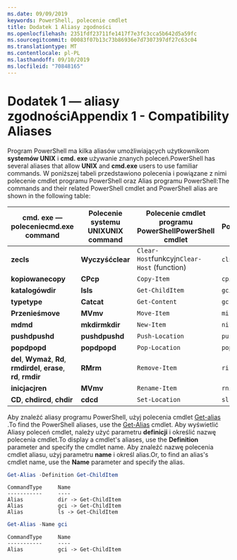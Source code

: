 ```yaml
---
ms.date: 09/09/2019
keywords: PowerShell, polecenie cmdlet
title: Dodatek 1 Aliasy zgodności
ms.openlocfilehash: 2351fdf23711fe1417f7e3fc3cca5b642d5a59fc
ms.sourcegitcommit: 00083f07b13c73b86936e7d7307397df27c63c04
ms.translationtype: MT
ms.contentlocale: pl-PL
ms.lasthandoff: 09/10/2019
ms.locfileid: "70848165"
---
```

# <a name="appendix-1---compatibility-aliases"></a><span data-ttu-id="3a369-103">Dodatek 1 — aliasy zgodności</span><span class="sxs-lookup"><span data-stu-id="3a369-103">Appendix 1 - Compatibility Aliases</span></span>

<span data-ttu-id="3a369-104">Program PowerShell ma kilka aliasów umożliwiających użytkownikom **systemów UNIX** i **cmd. exe** używanie znanych poleceń.</span><span class="sxs-lookup"><span data-stu-id="3a369-104">PowerShell has several aliases that allow **UNIX** and **cmd.exe** users to use familiar commands.</span></span>
<span data-ttu-id="3a369-105">W poniższej tabeli przedstawiono polecenia i powiązane z nimi polecenie cmdlet programu PowerShell oraz Alias programu PowerShell:</span><span class="sxs-lookup"><span data-stu-id="3a369-105">The commands and their related PowerShell cmdlet and PowerShell alias are shown in the following table:</span></span>

|<span data-ttu-id="3a369-106">cmd. exe — polecenie</span><span class="sxs-lookup"><span data-stu-id="3a369-106">cmd.exe command</span></span>|<span data-ttu-id="3a369-107">Polecenie systemu UNIX</span><span class="sxs-lookup"><span data-stu-id="3a369-107">UNIX command</span></span>|<span data-ttu-id="3a369-108">Polecenie cmdlet programu PowerShell</span><span class="sxs-lookup"><span data-stu-id="3a369-108">PowerShell cmdlet</span></span>|<span data-ttu-id="3a369-109">Alias programu PowerShell</span><span class="sxs-lookup"><span data-stu-id="3a369-109">PowerShell alias</span></span>|
|---------------|----------------|--------------|------------|
|<span data-ttu-id="3a369-110">**ze**</span><span class="sxs-lookup"><span data-stu-id="3a369-110">**cls**</span></span>|<span data-ttu-id="3a369-111">**Wyczyść**</span><span class="sxs-lookup"><span data-stu-id="3a369-111">**clear**</span></span>|<span data-ttu-id="3a369-112">`Clear-Host`funkcyjn</span><span class="sxs-lookup"><span data-stu-id="3a369-112">`Clear-Host` (function)</span></span>|`cls`|
|<span data-ttu-id="3a369-113">**kopiowane**</span><span class="sxs-lookup"><span data-stu-id="3a369-113">**copy**</span></span>|<span data-ttu-id="3a369-114">**CP**</span><span class="sxs-lookup"><span data-stu-id="3a369-114">**cp**</span></span>|`Copy-Item`|`cpi`|
|<span data-ttu-id="3a369-115">**katalogów**</span><span class="sxs-lookup"><span data-stu-id="3a369-115">**dir**</span></span>|<span data-ttu-id="3a369-116">**ls**</span><span class="sxs-lookup"><span data-stu-id="3a369-116">**ls**</span></span>|`Get-ChildItem`|`gci`|
|<span data-ttu-id="3a369-117">**type**</span><span class="sxs-lookup"><span data-stu-id="3a369-117">**type**</span></span>|<span data-ttu-id="3a369-118">**Cat**</span><span class="sxs-lookup"><span data-stu-id="3a369-118">**cat**</span></span>|`Get-Content`|`gc`|
|<span data-ttu-id="3a369-119">**Przenieś**</span><span class="sxs-lookup"><span data-stu-id="3a369-119">**move**</span></span>|<span data-ttu-id="3a369-120">**MV**</span><span class="sxs-lookup"><span data-stu-id="3a369-120">**mv**</span></span>|`Move-Item`|`mi`|
|<span data-ttu-id="3a369-121">**md**</span><span class="sxs-lookup"><span data-stu-id="3a369-121">**md**</span></span>|<span data-ttu-id="3a369-122">**mkdir**</span><span class="sxs-lookup"><span data-stu-id="3a369-122">**mkdir**</span></span>|`New-Item`|`ni`|
|<span data-ttu-id="3a369-123">**pushd**</span><span class="sxs-lookup"><span data-stu-id="3a369-123">**pushd**</span></span>|<span data-ttu-id="3a369-124">**pushd**</span><span class="sxs-lookup"><span data-stu-id="3a369-124">**pushd**</span></span>|`Push-Location`|`pushd`|
|<span data-ttu-id="3a369-125">**popd**</span><span class="sxs-lookup"><span data-stu-id="3a369-125">**popd**</span></span>|<span data-ttu-id="3a369-126">**popd**</span><span class="sxs-lookup"><span data-stu-id="3a369-126">**popd**</span></span>|`Pop-Location`|`popd`|
|<span data-ttu-id="3a369-127">**del**, **Wymaż**, **Rd**, **rmdir**</span><span class="sxs-lookup"><span data-stu-id="3a369-127">**del**, **erase**, **rd**, **rmdir**</span></span>|<span data-ttu-id="3a369-128">**RM**</span><span class="sxs-lookup"><span data-stu-id="3a369-128">**rm**</span></span>|`Remove-Item`|`ri`|
|<span data-ttu-id="3a369-129">**inicjacj**</span><span class="sxs-lookup"><span data-stu-id="3a369-129">**ren**</span></span>|<span data-ttu-id="3a369-130">**MV**</span><span class="sxs-lookup"><span data-stu-id="3a369-130">**mv**</span></span>|`Rename-Item`|`rni`|
|<span data-ttu-id="3a369-131">**CD**, **chdir**</span><span class="sxs-lookup"><span data-stu-id="3a369-131">**cd**, **chdir**</span></span>|<span data-ttu-id="3a369-132">**cd**</span><span class="sxs-lookup"><span data-stu-id="3a369-132">**cd**</span></span>|`Set-Location`|`sl`|

<span data-ttu-id="3a369-133">Aby znaleźć aliasy programu PowerShell, użyj polecenia cmdlet [Get-alias](/powershell/module/Microsoft.PowerShell.Utility/Get-Alias) .</span><span class="sxs-lookup"><span data-stu-id="3a369-133">To find the PowerShell aliases, use the [Get-Alias](/powershell/module/Microsoft.PowerShell.Utility/Get-Alias) cmdlet.</span></span> <span data-ttu-id="3a369-134">Aby wyświetlić Aliasy poleceń cmdlet, należy użyć parametru **definicji** i określić nazwę polecenia cmdlet.</span><span class="sxs-lookup"><span data-stu-id="3a369-134">To display a cmdlet's aliases, use the **Definition** parameter and specify the cmdlet name.</span></span>
<span data-ttu-id="3a369-135">Aby znaleźć nazwę polecenia cmdlet aliasu, użyj parametru **name** i określ alias.</span><span class="sxs-lookup"><span data-stu-id="3a369-135">Or, to find an alias's cmdlet name, use the **Name** parameter and specify the alias.</span></span>

```powershell
Get-Alias -Definition Get-ChildItem
```

```Output
CommandType     Name
-----------     ----
Alias           dir -> Get-ChildItem
Alias           gci -> Get-ChildItem
Alias           ls -> Get-ChildItem
```

```powershell
Get-Alias -Name gci
```

```Output
CommandType     Name
-----------     ----
Alias           gci -> Get-ChildItem
```
